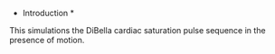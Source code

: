 * Introduction *

This simulations the DiBella cardiac saturation pulse sequence in the presence of motion.